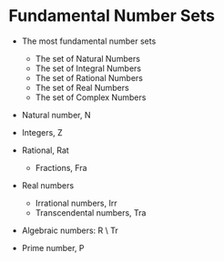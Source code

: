 # Fundamental Number Sets

* The most fundamental number sets
  * The set of Natural Numbers
  * The set of Integral Numbers
  * The set of Rational Numbers
  * The set of Real Numbers
  * The set of Complex Numbers


* Natural number, N
* Integers, Z
* Rational, Rat
  - Fractions, Fra
* Real numbers
  - Irrational numbers, Irr
  - Transcendental numbers, Tra
* Algebraic numbers: R \ Tr

- Prime number, P
